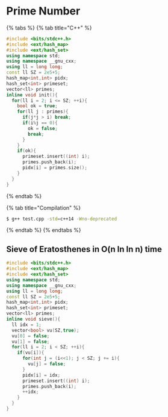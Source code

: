 # Prime Number

{% tabs %}
{% tab title="C++" %}
```cpp
#include <bits/stdc++.h>
#include <ext/hash_map>
#include <ext/hash_set>
using namespace std;
using namespace __gnu_cxx;
using ll = long long;
const ll SZ = 2e5+5;
hash_map<int,int> pidx;
hash_set<int> primeset;
vector<ll> primes;
inline void init(){
  for(ll i = 2; i <= SZ; ++i){
    bool ok = true;
    for(ll j : primes){
      if(j*j > i) break;
      if(i%j == 0){
        ok = false;
        break;
      }
    }
    if(ok){
      primeset.insert((int) i);
      primes.push_back(i);
      pidx[i] = primes.size();
    }
  }
}
```
{% endtab %}

{% tab title="Compilation" %}
```bash
$ g++ test.cpp -std=c++14 -Wno-deprecated
```
{% endtab %}
{% endtabs %}

## Sieve of Eratosthenes in O\(n ln ln n\) time

```cpp
#include <bits/stdc++.h>
#include <ext/hash_map>
#include <ext/hash_set>
using namespace std;
using namespace __gnu_cxx;
using ll = long long;
const ll SZ = 2e5+5;
hash_map<int,int> pidx;
hash_set<int> primeset;
vector<ll> primes;
inline void sieve(){
  ll idx = 1;
  vector<bool> vu(SZ,true);
  vu[0] = false;
  vu[1] = false;
  for(ll i = 2; i < SZ; ++i){
    if(vu[i]){
      for(int j = (i<<1); j < SZ; j += i){
        vu[j] = false;
      }
      pidx[i] = idx;
      primeset.insert((int) i);
      primes.push_back(i);
      ++idx;
    }
  }
}
```

